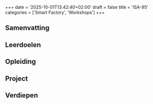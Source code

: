 +++
date = '2025-10-01T13:42:40+02:00'
draft = false
title = 'ISA-95'
categories = ['Smart Factory', 'Workshops']
+++

## Samenvatting

## Leerdoelen

## Opleiding

## Project

## Verdiepen
